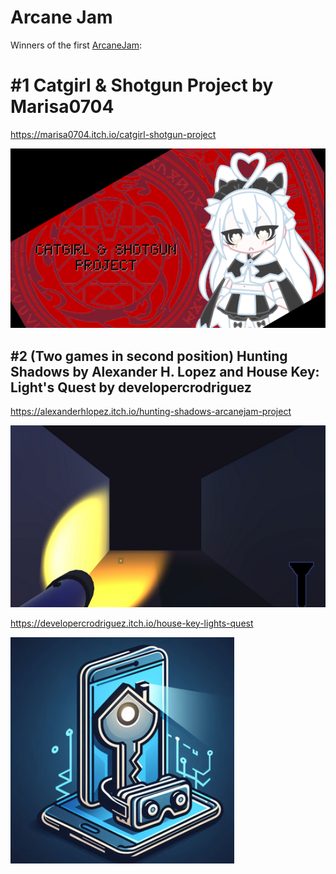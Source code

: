 # Arcane Jam 

Winners of the first [ArcaneJam](https://itch.io/jam/arcanejam): 

# #1 Catgirl & Shotgun Project by Marisa0704 

https://marisa0704.itch.io/catgirl-shotgun-project

![cat girl & shotgun game cover](image.png)

<YoutubeEmbed video-id="eX6trWimiKM" />

## #2 (Two games in second position) Hunting Shadows by Alexander H. Lopez and House Key: Light's Quest by developercrodriguez 

https://alexanderhlopez.itch.io/hunting-shadows-arcanejam-project

![hunting shadows gameplay imgae](image-1.png)

https://developercrodriguez.itch.io/house-key-lights-quest

![alt text](image-2.png)